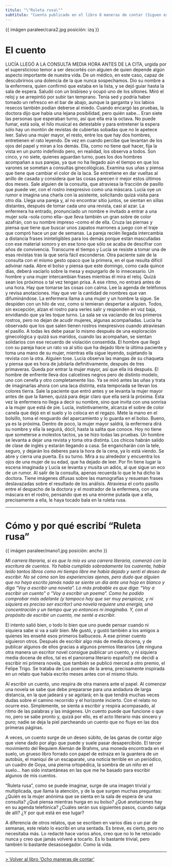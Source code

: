 ```yaml
---
titulo: "\"Ruleta rusa\""
subtitulo: "Cuento publicado en el libro 8 maneras de contar (Siguen explicaciones de cómo lo escribí). Editorial SM, Colección Materiales. Noviembre de 2008."
---
```

{{ imágen paraleer/cara2.jpg posición: izq }}

# **El cuento**

LUCÍA LLEGÓ A LA CONSULTA MEDIA HORA ANTES DE LA CITA, urgida por el
supersticioso temor a ser descortés con alguien de quien depende algún
aspecto importante de nuestra vida. De un médico, en este caso, capaz de
descubrirnos una dolencia de la que nunca sospechamos. Dio su nombre a la
enfermera, quien confirmó que estaba en la lista, y se dejó guiar hasta la
sala de espera. Saludó con un bisbiseo y ocupó uno de los sillones. Miró el
reloj y se arrepintió por subir tan temprano. Tenía sed y podría haber tomado
un refresco en el bar de abajo, aunque la garganta y los labios resecos
también podían deberse al miedo. Cuando encargó las pruebas, la doctora dijo
que había una lejana posibilidad, pero quién sabe… Eran siete las personas
que esperaban turno, así que ella era la octava. No puede fumar, está sola,
el hilo musical es detestable y para entretener la espera sólo hay un montón
de revistas de cubiertas sobadas que no le apetece leer. Salvo una mujer
mayor, el resto, entre los que hay dos hombres, entretienen el rato leyendo.
De vez en cuando percibe que levantan de los ojos del papel y miran a los
demás. Ella, como no tiene qué hacer, fija la vista en un punto indefinido
pero, en realidad, los observa a todos. Son cinco, y no siete, quienes
aguardan turno, pues los dos hombres acompañan a sus parejas, ya que no ha
llegado aún el tiempo en que los varones se sometan a consultas
ginecológicas. Examina sus uñas y piensa que tiene que cambiar el color de la
laca. Se entretiene en dar vueltas al anillo de casada y considera que las
cosas parecen ir mejor estos últimos dos meses. Sale alguien de la consulta,
que atraviesa la fracción de pasillo que puede ver, con el rostro inexpresivo
como una máscara. Lucía oye un rumor e imagina una charla con la asistente,
solicitando quizá visita para otro día. Llega una pareja y, al no encontrar
sitio juntos, se sientan en sillas distantes, después de tomar cada uno una
revista, casi al azar. La enfermera ha entrado, pronunciado un nombre e
invitado a entrar a una mujer sola –sola como ella– que lleva también un gran
sobre de color azafrán, con su nombre impreso –como el de ella. Cruza las
piernas y piensa que tiene que buscar unos zapatos marrones a juego con el
traje que compró hace un par de semanas. La pareja recién llegada intercambia
a distancia frases ininteligibles para los demás porque están masculladas con
ese material sonoro y en ese tono que sólo se acaba de descifrar con años de
convivencia. Transcurre el tiempo y Lucía se resiste a tomar una de esas
revistas tras la que sería fácil esconderse. Otra paciente sale de la
consulta con el mismo gesto opaco que la primera, en el que resulta difícil
adivinar nada. Abre el bolso y piensa que este domingo, como cada quince
días, deberá vaciarlo sobre la mesa y expurgarlo de lo innecesario. Un hombre
y una mujer intercambian frases mientras él mira el reloj. Quizá sean los
próximos o tal vez tengan prisa. A ese ritmo, no entrará antes de una hora.
Hay que tomarse las cosas con calma. Lee la agenda de teléfonos y revisa
anotaciones. Hay que ver la cantidad de nombres que van difuminándose. La
enfermera llama a una mujer y un hombre la sigue. Se despiden con un hilo de
voz, como si temieran despertar a alguien. Todos, sin excepción, alzan el
rostro para verles salir y responden en voz baja, envidiando que ya les toque
turno. La sala se va vaciando de los primeros rostros, pero no dejan de
acudir mujeres, algunas acompañadas. Lucía ha observado que los que salen
tienen rostros inexpresivos cuando atraviesan el pasillo. A todas les debe
pasar lo mismo después de una exploración ginecológica y quizá sus maridos,
cuando las acompañan, se sientan solidarios con ese recuerdo de violación
consentida. El hombre que llegó con su pareja hace un rato va al sitio que ha
dejado libre la última paciente y toma una mano de su mujer, mientras ella
sigue leyendo, sujetando la revista con la otra. Alguien tose. Lucía observa
las mangas de su chaqueta y piensa que es hora de jubilarla definitivamente,
después de tres primaveras. Queda por entrar la mujer mayor, así que ella irá
después. El hombre de enfrente lleva dos calcetines negros pero de distinto
modelo, uno con cenefa y otro completamente liso. Ya se miró antes las uñas y
trata de imaginarlas ahora con una laca distinta, esta temporada se llevan
los colores tierra. Sale la paciente que entró antes y se levanta la mujer
mayor antes de que la llamen, quizá para dejar claro que ella será la
próxima. Esta vez la enfermera no llega a decir su nombre, sino que invita
con una sonrisa a la mujer que está de pie. Lucía, instintivamente, alcanza
el sobre de color canela que dejó en el suelo y lo coloca en el regazo. Mete
la mano en el bolsillo, toma el resguardo del aparcamiento y lo guarda en el
bolso. Bueno, ya es la próxima. Dentro de poco, la mujer mayor saldrá, la
enfermera dirá su nombre y ella la seguirá, dócil, hasta la salita que
conoce. Hoy no tiene que someterse a molestos tactos, ya se hizo todas las
pruebas. Un hombre se levanta a dejar una revista y toma otra distinta. Los
chicos habrán salido de clase de inglés y estarán llegando a casa. Se
engancharán con la tele, seguro, y dejarán los deberes para la hora de la
cena, ya lo está viendo. Se abre y cierra una puerta. Es su turno. Mira a su
alrededor y encuentra los ojos de una mujer de su edad, que ha dejado de
leer. Por fin tiene lugar la escena imaginada y Lucía se levanta y musita un
adiós, al que sigue un eco de un rumor. Al salir de la consulta, apenas
recuerda lo que le ha dicho la doctora. Tiene imágenes difusas sobre las
mamografías y resuenan frases deslavazadas sobre el resultado de los
análisis. Atraviesa el corto pasillo entre el despacho de la doctora y el
mostrador de la enfermera, con una máscara en el rostro, pensando que es una
enorme putada que a ella, precisamente a ella, le haya tocado bala en la
ruleta rusa.

* * *

# **Cómo y por qué escribí “Ruleta rusa”**

{{ imágen paraleer/mano1.jpg posición: ancho }}

_Mi carrera literaria, si es que lo mío es una carrera literaria, comenzó con
la escritura de cuentos. Ya había cumplido sobradamente los cuarenta, había
leído tantos libros como mi tiempo libre me había dejado y sentí el deseo de
escribir. No sé cómo son las experiencias ajenas, pero dudo que alguien que
no haya escrito jamás nada se siente un día ante una hoja en blanco y diga
“Voy a escribir una novela”. Lo más probable es que diga: “Voy a escribir un
cuento” o “Voy a escribir un poema”. Como he podido comprobar más adelante (y
tampoco hay que ser muy perspicaz, y ni siquiera es preciso ser escritor) una
novela requiere una energía, una concentración y un tiempo que yo entonces ni
imaginaba. Y, con el propósito de escribir un cuento, me senté a escribir._

El intento salió bien, o todo lo bien que uno puede pensar cuando ni siquiera
sabe si va a salir bien. Me gustó, y gustó también a los amigos a quienes les
enseñé esos primeros balbuceos. A ese primer cuento siguieron otros. Después
de escribir algo más de media docena, y de publicar algunos de ellos gracias
a algunos premios literarios (¡de ninguna otra manera un escritor novel
consigue publicar un cuento, y ni siquiera media docena de ellos, tal es el
panorama literario español!) me decidí a escribir mi primera novela, que
también se publicó merced a otro premio, el Felipe Trigo. Se trataba de Los
poemas de la arena, precisamente inspirada en un relato que había escrito
meses antes con el mismo título.

Al escribir un cuento, uno respira de otra manera ante el papel. Al comenzar
una novela se sabe que debe prepararse para una andadura de larga distancia,
en la que jadeará y se agotará; en la que tendrá muchas veces dudas sobre el
camino recorrido y el horizonte incierto. Con el relato no ocurre eso.
Simplemente, se sienta a escribir y respira acompasado, al ritmo de las
palabras y las imágenes. Un cuento puede que funcione o que no, pero se sabe
pronto y, quizá por ello, es el acto literario más sincero y puro; nadie se
deja la piel parcheando un cuento que no fluye en las dos primeras páginas.

A veces, un cuento surge de un deseo súbito, de las ganas de contar algo que
viene dado por algo que puede y suele pasar desapercibido. El tercer
movimiento del Requiem Alemán de Brahms, una moneda encontrada en el suelo,
un grueso libro forrado con papel de estraza en la guantera de un autobús, el
maniquí de un escaparate, una noticia terrible en un periódico, un cuadro de
Goya, una pierna ortopédica, la sombra de un niño en el suelo… han sido
instantáneas en las que me he basado para escribir algunos de mis cuentos.

“Ruleta rusa”, como se puede imaginar, surge de una imagen trivial y
multiplicada, que llama la atención, y de la que surgen muchas preguntas:
¿Quién es la mujer anónima que se sienta en la sala de espera de una
consulta? ¿Qué piensa mientras hurga en su bolso? ¿Qué anotaciones hay en su
agenda telefónica? ¿Cuáles serán sus siguientes pasos, cuando salga de allí?
¿Y por qué está en ese lugar?

A diferencia de otros relatos, que se escriben en varios días o un par de
semanas, este relato lo escribí en una sentada. Es breve, es cierto, pero no
necesitaba más. Lo redacté hace varios años, creo que no lo he retocado nunca
y creo que jamás volveré a tocarlo. Es lo bastante trivial, pero también lo
bastante desasosegador. Como la vida.

* * *

[> Volver al libro ‘Ocho maneras de contar’](/mislibros/ochomaneras)

